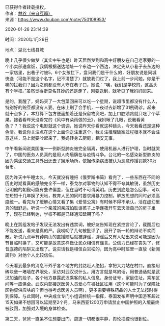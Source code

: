 已获得作者转载授权。  
作者：[林谷（来自豆瓣）](https://www.douban.com/people/115816477/)  
来源：https://www.douban.com/note/750108953/

2020-01-26 23:14:39

时间：2020年1月26日

地点：湖北七线县城

晚上几乎很少做梦（其实中午也是）昨天居然梦到和高中好朋友在自己老家旁的一个小卖部送盒饭，我俩根据送达地址一个东边一个西边，决定先从小巷子去东边的一家店里，出巷子时被5，6个女孩拦下，盘问我们是干什么的，好朋友说是同城快送（可能不是这个名字，记不清楚了）就放我们过了，我上前一步问她，你是干嘛的拦我们？因为之前都没有人守在巷子口，她说：“噢，我们是学校的，这高头有个学校。”虽然觉得挺莫名其妙的还是走了，刚要送到，就听见了我妈妈回来。

是的，我醒了，妈妈买了一大包菜回来可以吃一个星期，说超市里都没有什么人，特别好的豌豆都没有人要。在床上刷了会手机，一夜过去新增了31例确诊。起来就十点多了，本打算下包方便面想着还是保留物资吧，加上口腔溃疡就只吃了个苹果。接着看昨天没看完的《风中有朵雨做的云》，我妈瞅了几眼，说我看黄色？？？我说这个电影就这个调调，她说昨天你看就这种镜头，今天我看还是这种色情。我说你关注点在这个上面你之注重这个，我关注推理破案过程根本就不会注意这些，马上就要吵起来了，我妈转身去厨房，相安无事。

中午看新闻说美国唯一一例新型肺炎被完全隔离，使用机器人进行护理，当时就哭了，中国的医务人员真的是用人肉盾牌在与疫情斗争。台北的一名感染新型肺炎的因为乘坐交通工具外出还去了娱乐场所，依据传染病法被认为恶意传播罚款30万台币。

因为昨天中午睡太久，今天就没有睡把《俄罗斯书简》看完了，一些东西在不同的历史时期看真的感触完全不一样，泰戈尔对事物的认知不得不夸其敏锐，虽然历史证明他的朝觐可能有些许偏差，但在当时不可谓英明。历史到底是怎么回事，可以在短短十几年换了天地，教育人民的同时要求用暴力控制，解放思想的同时必须高度统一。看完为了缓解心情又看了集《爱情公寓》有时候不得不承认，活在虚幻里真的很舒适。听说一个亲戚的亲戚怕耽误孩子上学连夜开车去天津自己的房子里了，现在已经到达，学校不都是已经通知延期了吗？

晚上在鹅组发帖子发现无法发出有违禁词，被好友告知现在紧控言论了，截图后也不能发送，看来是真的严。我唠叨了几句被批评了，展开了新一轮的辩论不欢而散。听说九点半有钟南山的直播随后就被辟谣，辟谣后又有人站出来说可能是因为节目临时换了，又可能是故意这样做让民众相信有谣言。公信力已经在丧失了，修昔底德的陷阱又出现了。说实话我是相信白岩松的，因为高中时班里一直放《新闻周刊》对他个人比较信任。

今天看到最多的消息不外乎各个地方的封路赶人绝招，拿把大刀站在村口，直接用砖块垒一堵墙在界限处，采访对武汉说什么，用方言就是骂的话，用普通话就是武汉加油的段子，各个地方暴露武汉乘客的私人信息，身份证号，家庭住址，乘车区间等一应俱全。武汉内部接送医务人员爱心车被社区征用（这个可能时为了保障社区物资供应啥的？但也得考虑医务人员啊），更多需要特殊药品的人士无法按时得到保障。与此同时，中央成立专门小组调控统一指挥，泰国发布声明中国游客超过15天如果不想回可以延期至2个月，马来西亚1200万申请禁止中国护照的入境最终被驳回，加强对入境的身体检查。

第二天，爸爸一直呆不住想要出门，周遭一切都很平静，舆论把控也很到位。
